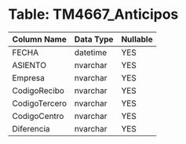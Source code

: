 # Table: TM4667_Anticipos

| Column Name | Data Type | Nullable |
|-------------|-----------|----------|
| FECHA | datetime | YES |
| ASIENTO | nvarchar | YES |
| Empresa | nvarchar | YES |
| CodigoRecibo | nvarchar | YES |
| CodigoTercero | nvarchar | YES |
| CodigoCentro | nvarchar | YES |
| Diferencia | nvarchar | YES |
